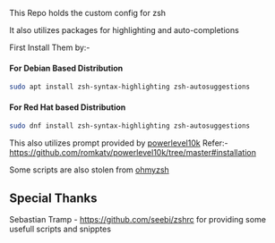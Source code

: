 This Repo holds the custom config for zsh

It also utilizes packages for highlighting and auto-completions

First Install Them by:-

#### For Debian Based Distribution
```sh
sudo apt install zsh-syntax-highlighting zsh-autosuggestions
```

#### For Red Hat based Distribution
```sh
sudo dnf install zsh-syntax-highlighting zsh-autosuggestions
```

This also utilizes prompt provided by [powerlevel10k](https://github.com/romkatv/powerlevel10k) 
Refer:- https://github.com/romkatv/powerlevel10k/tree/master#installation

Some scripts are also stolen from [ohmyzsh](https://github.com/ohmyzsh/ohmyzsh) 


## Special Thanks
Sebastian Tramp - https://github.com/seebi/zshrc for providing some usefull scripts and snipptes
